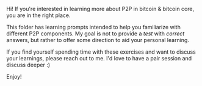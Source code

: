 Hi! If you're interested in learning more about P2P in bitcoin & bitcoin core,
you are in the right place.

This folder has learning prompts intended to help you familiarize with
different P2P components. My goal is not to provide a _test_ with _correct_
answers, but rather to offer some direction to aid your personal learning.

If you find yourself spending time with these exercises and want to discuss
your learnings, please reach out to me. I'd love to have a pair session and
discuss deeper :)

Enjoy!
